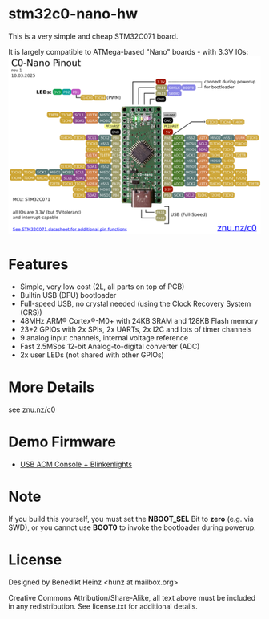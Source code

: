 # stm32c0-nano-hw
This is a very simple and cheap STM32C071 board.  

It is largely compatible to ATMega-based "Nano" boards - with 3.3V IOs:  
<img src="https://raw.githubusercontent.com/znuh/stm32c0-nano-hw/refs/heads/main/pinouts/pinout.png?token=GHSAT0AAAAAACNEZCTJO7I2YV2K4P6QS3XCZ6QJYEA"/><br/>

# Features
* Simple, very low cost (2L, all parts on top of PCB)
* Builtin USB (DFU) bootloader
* Full-speed USB, no crystal needed
(using the Clock Recovery System (CRS))
* 48MHz ARM® Cortex®-M0+ with 24KB SRAM and 128KB Flash memory
* 23+2 GPIOs with 2x SPIs, 2x UARTs, 2x I2C and lots of timer channels
* 9 analog input channels, internal voltage reference
* Fast 2.5MSps 12-bit Analog-to-digital converter (ADC)
* 2x user LEDs (not shared with other GPIOs)

# More Details
see <a href="https://znu.nz/c0">znu.nz/c0</a>

# Demo Firmware
* <a href="https://github.com/znuh/stm32-ACMtest">USB ACM Console + Blinkenlights</a>

# Note
If you build this yourself, you must set the **NBOOT_SEL** Bit to **zero** (e.g. via SWD), or you cannot use **BOOT0** to invoke the bootloader during powerup.

# License
Designed by Benedikt Heinz &lt;hunz at mailbox.org&gt;

Creative Commons Attribution/Share-Alike, all text above must be included in any redistribution. See license.txt for additional details.
